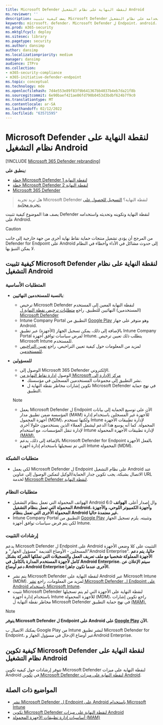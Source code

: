 ```yaml
---
title: Microsoft Defender لنقطة النهاية على نظام التشغيل Android
ms.reviewer: ''
description: يصف كيفية تثبيت Microsoft Defender لنقطة النهاية واستخدامه على نظام التشغيل Android
keywords: microsoft، defender، Microsoft Defender ل Endpoint، android، التثبيت، النشر، إزالة التثبيت، intune
ms.prod: m365-security
ms.mktglfcycl: deploy
ms.sitesec: library
ms.pagetype: security
ms.author: dansimp
author: dansimp
ms.localizationpriority: medium
manager: dansimp
audience: ITPro
ms.collection:
- m365-security-compliance
- m365-initiative-defender-endpoint
ms.topic: conceptual
ms.technology: mde
ms.openlocfilehash: 7d4e553e89f83f9b641367bb4037b4eb7da21f8b
ms.sourcegitcommit: 6e90baef421ae06fd790b0453d3bdbf624b7f9c0
ms.translationtype: MT
ms.contentlocale: ar-SA
ms.lasthandoff: 02/12/2022
ms.locfileid: "63571595"
---
```

# <a name="microsoft-defender-for-endpoint-on-android"></a>Microsoft Defender لنقطة النهاية على نظام التشغيل Android

[!INCLUDE [Microsoft 365 Defender rebranding](../../includes/microsoft-defender.md)]

**ينطبق على:**
- [خطة Microsoft Defender لنقطة النهاية 1](https://go.microsoft.com/fwlink/p/?linkid=2154037)
- [خطة Microsoft Defender لنقطة النهاية 2](https://go.microsoft.com/fwlink/p/?linkid=2154037)
- [Microsoft 365 Defender](https://go.microsoft.com/fwlink/?linkid=2118804)

> هل تريد تجربة Microsoft Defender لنقطة النهاية؟ [التسجيل للحصول على تجربة مجانية.](https://signup.microsoft.com/create-account/signup?products=7f379fee-c4f9-4278-b0a1-e4c8c2fcdf7e&ru=https://aka.ms/MDEp2OpenTrial?ocid=docs-wdatp-exposedapis-abovefoldlink)

يصف هذا الموضوع كيفية تثبيت Defender لنقطة النهاية وتكوينه وتحديثه واستخدامه على Android.

> [!CAUTION]
> من المرجح أن يؤدي تشغيل منتجات حماية نقاط نهاية أخرى من جهة خارجية إلى جانب Defender for Endpoint على Android إلى حدوث مشاكل في الأداء وأخطاء في النظام لا يمكن التنبؤ بها.

## <a name="how-to-install-microsoft-defender-for-endpoint-on-android"></a>كيفية تثبيت Microsoft Defender لنقطة النهاية على نظام التشغيل Android

### <a name="prerequisites"></a>المتطلبات الأساسية

- **بالنسبة للمستخدمين النهائيين**:
  - ترخيص Microsoft Defender لنقطة النهاية المعين إلى المستخدم (المستخدمين) النهائيين للتطبيق. راجع [متطلبات ترخيص نقطة النهاية ل Microsoft Defender](/microsoft-365/security/defender-endpoint/minimum-requirements#licensing-requirements)
  - Intune Company Portal التطبيق من [Google Play](https://play.google.com/store/apps/details?id=com.microsoft.windowsintune.companyportal) وهو متوفر على جهاز Android.
  - بالإضافة إلى ذلك، يمكن تسجيل الجهاز (الأجهزة[](/mem/intune/user-help/enroll-device-android-company-portal)) عبر تطبيق Intune Company Portal لفرض سياسات توافق أجهزة Intune. يتطلب ذلك تعيين ترخيص Microsoft Intune للمستخدم.
  - لمزيد من المعلومات حول كيفية تعيين التراخيص، راجع [تعيين التراخيص للمستخدمين](/azure/active-directory/users-groups-roles/licensing-groups-assign).

- **للمسؤولين**
   - الوصول إلى Microsoft 365 Defender الإلكتروني.
   - الوصول [إدارة نقاط النهاية من Microsoft مركز الإدارة إلى](https://go.microsoft.com/fwlink/?linkid=2109431)
       - نشر التطبيق إلى مجموعات المستخدمين المسجلين في مؤسستك.
       - تكوين إشارات مخاطر نقطة النهاية ل Microsoft Defender في نهج حماية التطبيق.
  
    > [!NOTE]
    > - يعمل Microsoft Defender ل Endpoint الآن على توسيع الحماية إلى بيانات المؤسسة ضمن تطبيق مدار (MAM) للأجهزة غير المسجلين باستخدام إدارة أجهزة المحمول (MDM)، ولكنها تستخدم Intune لإدارة تطبيقات الأجهزة المحمولة. كما أنه يوسع هذا الدعم ليشمل العملاء الذين يستخدمون حلولا أخرى لإدارة تنقل المؤسسات، مع استخدام Intune لإدارة تطبيقات الأجهزة المحمولة [(MAM).](/mem/intune/apps/mam-faq)
    > - بالإضافة إلى ذلك، يدعم Microsoft Defender for Endpoint بالفعل الأجهزة التي تم تسجيلها باستخدام إدارة أجهزة Intune المحمولة (MDM).


### <a name="network-requirements"></a>متطلبات الشبكة

- لكي يعمل Microsoft Defender ل Endpoint على نظام التشغيل Android عند الاتصال بشبكة، يجب تكوين جدار الحماية/الوكيل لتمكين الوصول إلى عناوين URL لخدمة [Microsoft Defender لنقطة النهاية](configure-proxy-internet.md#enable-access-to-microsoft-defender-for-endpoint-service-urls-in-the-proxy-server).

### <a name="system-requirements"></a>متطلبات النظام

- الهواتف المحمولة التي تعمل بنظام التشغيل Android 6.0 وال إصدار أعلى. **الهواتف المحمولة التي تعمل بنظام التشغيل Android، وأجهزة الكمبيوتر اللوحي، والأجهزة المحمولة الأخرى التي تعمل بنظام Android غير معتمدة حاليا.**
- Intune Company Portal التطبيق من [Google Play](https://play.google.com/store/apps/details?id=com.microsoft.windowsintune.companyportal) وتثبيته. يلزم تسجيل الجهاز لكي يتم فرض سياسات توافق أجهزة Intune.

### <a name="installation-instructions"></a>إرشادات التثبيت

يدعم Microsoft Defender ل Endpoint على Android التثبيت على كلا وضعي الأجهزة المسجلين - الأوضاع القديمة "مسؤول الجهاز" و"Android Enterprise". **حاليا، يتم دعم الأجهزة المملوكة شخصيا مع ملف تعريف العمل والتسجيلات التي تملكها الشركة بشكل كامل لأجهزة المستخدم المدارة بالكامل في Android Enterprise. سيتم الإعلان عن دعم أوضاع Android Enterprise الأخرى عندما تكون جاهزا.**

- يتم نشر Microsoft Defender لنقطة النهاية على Android عبر Microsoft Intune (MDM). لمزيد من المعلومات، راجع [نشر Microsoft Defender ل Endpoint على Android باستخدام Microsoft Intune](android-intune.md).
- تثبيت Microsoft Defender لنقطة النهاية على الأجهزة التي لم يتم تسجيلها باستخدام إدارة أجهزة Intune للأجهزة المحمولة (MDM)، راجع تكوين إشارات مخاطر نقطة النهاية ل Microsoft Defender في نهج حماية التطبيق [(MAM).](android-configure-mam.md)

> [!NOTE]
> **يتوفر Microsoft Defender ل Endpoint على Android على [Google Play](https://play.google.com/store/apps/details?id=com.microsoft.scmx) الآن.**
>
> يمكنك الاتصال ب Google Play من Intune لنشر تطبيق Microsoft Defender for Endpoint، عبر أوضاع الإدخال في مسؤول الجهاز وAndroid Enterprise.

## <a name="how-to-configure-microsoft-defender-for-endpoint-on-android"></a>كيفية تكوين Microsoft Defender لنقطة النهاية على نظام التشغيل Android

تتوفر إرشادات حول كيفية تكوين Microsoft Defender لنقطة النهاية على ميزات Android في [تكوين Microsoft Defender لنقطة النهاية على ميزات Android](android-configure.md).

## <a name="related-topics"></a>المواضيع ذات الصلة

- [نشر Microsoft Defender ل Endpoint على Android باستخدام Microsoft Intune](android-intune.md)
- [تكوين Microsoft Defender لنقطة النهاية على ميزات Android](android-configure.md)
- [أساسيات إدارة تطبيقات الأجهزة المحمولة (MAM)](/mem/intune/apps/app-management#mobile-application-management-mam-basics)
